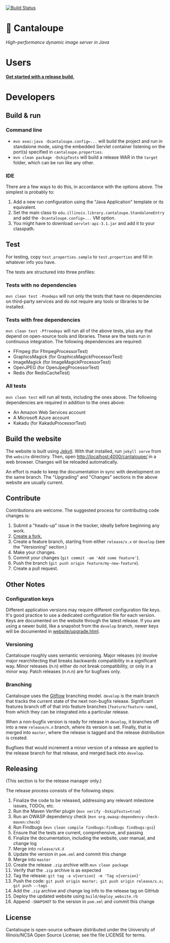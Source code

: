 [![Build Status](https://travis-ci.org/medusa-project/cantaloupe.svg?branch=develop)](https://travis-ci.org/medusa-project/cantaloupe)

# 🍈 Cantaloupe

*High-performance dynamic image server in Java*

# Users

**[Get started with a release build.](https://medusa-project.github.io/cantaloupe/get-started.html)**

# Developers

## Build & run

### Command line

* `mvn exec:java -Dcantaloupe.config=...` will build the project and run in
  standalone mode, using the embedded Servlet container listening on the
  port(s) specified in `cantaloupe.properties`.
* `mvn clean package -DskipTests` will build a release WAR in the `target`
  folder, which can be run like any other.

### IDE

There are a few ways to do this, in accordance with the options above. The
simplest is probably to:

1. Add a new run configuration using the "Java Application" template or its
   equivalent.
2. Set the main class to `edu.illinois.library.cantaloupe.StandaloneEntry` and
   add the `-Dcantaloupe.config=...` VM option.
3. You might have to download `servlet-api-3.1.jar` and add it to your
   classpath.

## Test

For testing, copy `test.properties.sample` to `test.properties` and fill in
whatever info you have.

The tests are structured into three profiles:

### Tests with no dependencies

`mvn clean test -Pnodeps` will run only the tests that have no dependencies
on third-party services and do not require any tools or libraries to be
installed.

### Tests with free dependencies

`mvn clean test -Pfreedeps` will run all of the above tests, plus any that
depend on open-source tools and libraries. These are the tests run in
continuous integration. The following dependencies are required:

* FFmpeg (for FfmpegProcessorTest)
* GraphicsMagick (for GraphicsMagickProcessorTest)
* ImageMagick (for ImageMagickProcessorTest)
* OpenJPEG (for OpenJpegProcessorTest)
* Redis (for RedisCacheTest)

### All tests

`mvn clean test` will run all tests, including the ones above. The following
dependencies are required in addition to the ones above:

* An Amazon Web Services account
* A Microsoft Azure account
* Kakadu (for KakaduProcessorTest)

## Build the website

The website is built using [Jekyll](http://jekyllrb.com/). With that installed,
run `jekyll serve` from the `website` directory. Then, open
[http://localhost:4000/cantaloupe/](http://localhost:4000/cantaloupe/) in a
web browser. Changes will be reloaded automatically.

An effort is made to keep the documentation in sync with development on the
same branch. The "Upgrading" and "Changes" sections in the above website are
usually current.

## Contribute

Contributions are welcome. The suggested process for contributing code changes
is:

1. Submit a "heads-up" issue in the tracker, ideally before beginning any
   work.
2. [Create a fork.](https://github.com/medusa-project/cantaloupe/fork)
3. Create a feature branch, starting from either `release/x.x` or `develop`
   (see the "Versioning" section.)
4. Make your changes.
5. Commit your changes (`git commit -am 'Add some feature'`).
6. Push the branch (`git push origin feature/my-new-feature`).
7. Create a pull request.

## Other Notes

### Configuration keys

Different application versions may require different configuration file keys.
It's good practice to use a dedicated configuration file for each version.
Keys are documented on the website through the latest release. If you are
using a newer build, like a snapshot from the `develop` branch, newer keys will
be documented in
[website/upgrade.html](https://github.com/medusa-project/cantaloupe/blob/develop/website/upgrade.html).

### Versioning

Cantaloupe roughly uses semantic versioning. Major releases (n) involve major
rearchitecting that breaks backwards compatibility in a significant way. Minor
releases (n.n) either do not break compatibility, or only in a minor way.
Patch releases (n.n.n) are for bugfixes only.

### Branching

Cantaloupe uses the
[Gitflow](https://www.atlassian.com/git/tutorials/comparing-workflows#gitflow-workflow)
branching model. `develop` is the main branch that tracks the current state of
the next non-bugfix release. Significant features branch off of that into
feature branches (`feature/feature-name`), from which they can be integrated
into a particular release.

When a non-bugfix version is ready for release in `develop`, it branches
off into a new `release/n.n` branch, where its version is set. Finally, that
is merged into `master`, where the release is tagged and the release
distribution is created.

Bugfixes that would increment a minor version of a release are applied to the
release branch for that release, and merged back into `develop`.

## Releasing

(This section is for the release manager only.)

The release process consists of the following steps:

1. Finalize the code to be released, addressing any relevant milestone issues,
   TODOs, etc.
2. Run the Maven Verifier plugin (`mvn verify -DskipTests=true`)
3. Run an OWASP dependency check (`mvn org.owasp:dependency-check-maven:check`)
4. Run Findbugs (`mvn clean compile findbugs:findbugs findbugs:gui`)
5. Ensure that the tests are current, comprehensive, and passing
6. Finalize the documentation, including the website, user manual, and change
   log
7. Merge into `release/vX.X`
8. Update the version in `pom.xml` and commit this change
9. Merge into `master`
10. Create the release `.zip` archive with `mvn clean package`
11. Verify that the `.zip` archive is as expected
12. Tag the release: `git tag -a v{version} -m 'Tag v{version}'`
13. Push the code: `git push origin master; git push origin release/x.x;
    git push --tags`
14. Add the `.zip` archive and change log info to the release tag on GitHub
15. Deploy the updated website using `build/deploy_website.rb`
16. Append `-SNAPSHOT` to the version in `pom.xml` and commit this change

## License

Cantaloupe is open-source software distributed under the University of
Illinois/NCSA Open Source License; see the file LICENSE for terms.
